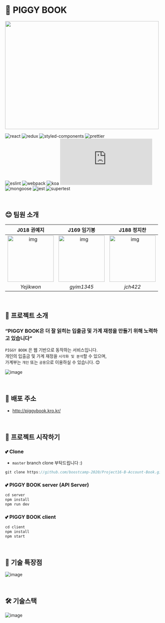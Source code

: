 # 🎈 PIGGY BOOK

<img src="https://user-images.githubusercontent.com/38288479/99702565-493df880-2ad9-11eb-841d-6f9d56b40be4.png" width="500" height="350" />

![react](https://img.shields.io/badge/react-^17.0.1-brightgreen?logo=react)
![redux](https://img.shields.io/badge/redux-^4.0.5-green?logo=redux)
![styled-components](https://img.shields.io/badge/styledComponents-^5.2.0-yellowgreen?logo=styled-components) 
![prettier](https://img.shields.io/badge/prettier-^2.1.1-yellow?logo=prettier) <br />
![eslint](https://img.shields.io/badge/eslint-^7.13.0-orange?logo=eslint)
![webpack](https://img.shields.io/badge/webpack-^4.35.0-red?logo=webpack) 
![koa](https://img.shields.io/badge/koa-^2.13.0-blue?logo=koa)
![node.js](https://img.shields.io/badge/node.js-^12.10.0-lightgrey?logo=node.js) <br />
![mongoose](https://img.shields.io/badge/mongoose-^5.10.15-success?logo=mongoose) 
![jest](https://img.shields.io/badge/jest-^26.6.3-important?logo=jest)
![supertest](https://img.shields.io/badge/supertest-^6.0.1-critical?logo=supertest)  <br />

<br />

## 😊 팀원 소개

| J018 권예지 | J169 임기봉  | J188 정지찬  |
| :--------: | :--------: | :---------: |
|   <img src="https://ca.slack-edge.com/T019JFET9H7-U019PBWRG03-8b6c9029f984-512" alt="img" height="150px" width="150px" /> |   <img src="https://avatars2.githubusercontent.com/u/57941049?s=460&u=b20800e6bc681bf4c683143cbcf11b9aa7dcf50c&v=4 =150x150" alt="img" height="150px" width="150px" />     | <img src="https://user-images.githubusercontent.com/38288479/99750943-9e532c00-2b24-11eb-82de-933279ed77dc.png" alt="img" height="150px" width="150px" />
| *Yejikwon*| *gyim1345* |*jch422* |

<br />

## 🚀 프로젝트 소개

### “PIGGY BOOK은 더 잘 읽히는 입출금 및 가계 재정을 만들기 위해 노력하고 있습니다”

`PIGGY BOOK` 은 웹 기반으로 동작하는 서비스입니다. <br />
개인의 입출금 및 가계 재정을 `시각화 및 분석`할 수 있으며,  <br />
가계부는 `개인` 또는 `공용`으로 이용하실 수 있습니다. 😊

![image](https://user-images.githubusercontent.com/13073517/102005330-63c36480-3d5b-11eb-9bd7-5e9d31c4464b.png)

<br />

## 💫 배포 주소

- http://piggybook.kro.kr/

<br />

## 📌 프로젝트 시작하기

### 💕 Clone
 - `master` branch clone 부탁드립니다 :)
 
```javascript
git clone https://github.com/boostcamp-2020/Project16-B-Account-Book.git
```

### 💕 PIGGY BOOK server (API Server)
~~~javascript
cd server
npm install
npm run dev
~~~

### 💕 PIGGY BOOK client
~~~javascript
cd client
npm install
npm start
~~~

<br />


## 📢 기술 특장점
![image](https://user-images.githubusercontent.com/13073517/102180967-1aa31a00-3eed-11eb-983e-698f2161b17a.png)

<br />

## 🛠️ 기술스택
![image](https://user-images.githubusercontent.com/13073517/102177170-48d12b80-3ee6-11eb-8a2f-3e35ab0038ed.png)
